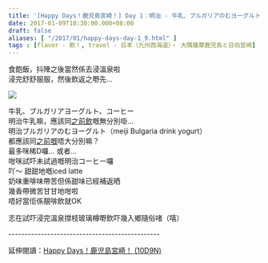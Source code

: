 ```yaml
---
title: '[Happy Days！鹿児島宮崎！] Day 1：明治 - 牛乳、ブルガリアのむヨーグルト、コーヒー'
date: 2017-01-09T10:30:00.000+08:00
draft: false
aliases: [ "/2017/01/happy-days-day-1_9.html" ]
tags : [flavor - 飲！, travel - 日本（九州西海道）・ 大隅薩摩鹿児島と日向宮崎]
---
```


食飽飯，抖陣之後當然係去浸溫泉啦  
浸完舒舒服服，然後飲返之嘢先...  

[![](https://c1.staticflickr.com/1/736/31211471674_7608cbb659_z.jpg)](https://c1.staticflickr.com/1/736/31211471674_7608cbb659_z.jpg)

牛乳、ブルガリアヨーグルト、コーヒー  
明治牛乳嘛，應該同[之前飲](http://www.hidie.net/2013/11/day5mse.html)嘅無分別啩...  
明治ブルガリアのむヨーグルト（meiji Bulgaria drink yogurt）  
都應該同[之前嘅](http://www.hidie.net/2013/11/day4.html)唔大分別嘛？  
最多咪稀D囉... 或者...  
咁咪試吓未試過嘅明治コーヒー囉  
吖～ 甜甜地嘅iced latte  
奶味重啡味帶苦但係甜味已經補返晒  
幾香帶微苦甘甘地咁啦  
唔好當佢係靚啡飲就OK  
  
志在試吓浸完溫泉㩒枝玻璃樽嘢飲吓幾入鄉隨俗啫（嘻）  
  
\-----------------------------------------------  
  
延伸閱讀：[Happy Days！鹿児島宮崎！ (10D9N)](http://www.hidie.net/2017/06/happy-days10d9n.html)